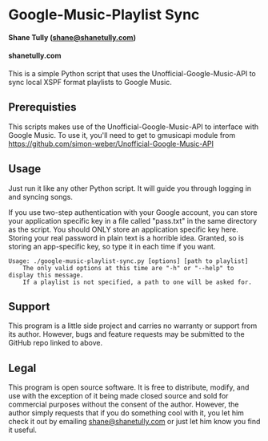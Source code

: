 # Google-Music-Playlist Sync
#### Shane Tully (shane@shanetully.com)
#### shanetully.com

This is a simple Python script that uses the Unofficial-Google-Music-API to sync local XSPF format playlists to Google Music.

## Prerequisties

This scripts makes use of the Unofficial-Google-Music-API to interface with Google Music. To use it, you'll need to get to gmusicapi module from https://github.com/simon-weber/Unofficial-Google-Music-API

## Usage

Just run it like any other Python script. It will guide you through logging in and syncing songs.

If you use two-step authentication with your Google account, you can store your application specific key in a file called "pass.txt" in the same directory as the script. You should ONLY store an application specific key here. Storing your real password in plain text is a horrible idea. Granted, so is storing an app-specific key, so type it in each time if you want.

    Usage: ./google-music-playlist-sync.py [options] [path to playlist]
        The only valid options at this time are "-h" or "--help" to display this message.
        If a playlist is not specified, a path to one will be asked for.

## Support
This program is a little side project and carries no warranty or support
from its author. However, bugs and feature requests may be submitted to the GitHub repo
linked to above.


## Legal
This program is open source software. It is free to distribute, modify, and use
with the exception of it being made closed source and sold for commercial purposes
without the consent of the author. However, the author simply requests that if you 
do something cool with it, you let him check it out by emailing shane@shanetully.com 
or just let him know you find it useful.